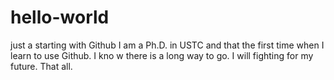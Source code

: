 # hello-world
just a starting with Github
I am a Ph.D. in USTC and that the first time when I learn to use Github.
I kno w there is a long way to go. I will fighting for my future.
That all.
